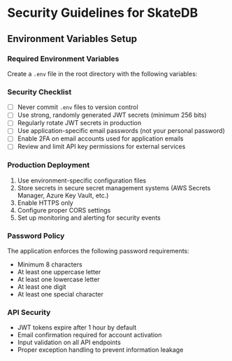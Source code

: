 # Security Guidelines for SkateDB

## Environment Variables Setup

### Required Environment Variables

Create a `.env` file in the root directory with the following variables:



### Security Checklist

- [ ] Never commit `.env` files to version control
- [ ] Use strong, randomly generated JWT secrets (minimum 256 bits)
- [ ] Regularly rotate JWT secrets in production
- [ ] Use application-specific email passwords (not your personal password)
- [ ] Enable 2FA on email accounts used for application emails
- [ ] Review and limit API key permissions for external services

### Production Deployment

1. Use environment-specific configuration files
2. Store secrets in secure secret management systems (AWS Secrets Manager, Azure Key Vault, etc.)
3. Enable HTTPS only
4. Configure proper CORS settings
5. Set up monitoring and alerting for security events

### Password Policy

The application enforces the following password requirements:
- Minimum 8 characters
- At least one uppercase letter
- At least one lowercase letter  
- At least one digit
- At least one special character

### API Security

- JWT tokens expire after 1 hour by default
- Email confirmation required for account activation
- Input validation on all API endpoints
- Proper exception handling to prevent information leakage 